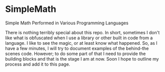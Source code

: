 # SimpleMath
Simple Math Performed in Various Programming Languages

There is nothing terribly special about this repo. In short, sometimes I don't like what is obfuscated when I use a library or other 
built in code from a language. I like to see the magic, or at least know what happened. So, as I have a few minutes, I will try to
document examples of the behind-the scenes code. However; to do some part of that I need to provide the building blocks and that is 
the stage I am at now. Soon I hope to outline my process and add it to this page. 

